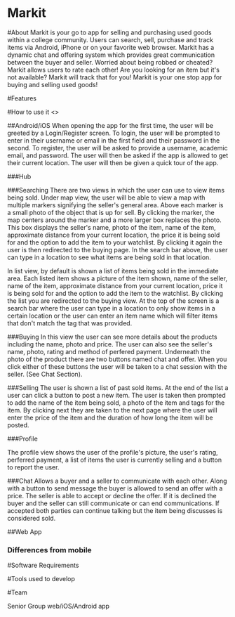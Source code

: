 # Markit
#About
Markit is your go to app for selling and purchasing used goods within a college community. Users can search, sell, purchase and track items via Android, iPhone or on your favorite web browser. Markit has a dynamic chat and offering system which provides great communication between the buyer and seller. Worried about being robbed or cheated? Markit allows users to rate each other! Are you looking for an item but it's not available? Markit will track that for you! Markit is your one stop app for buying and selling used goods!

#Features



#How to use it
<<pic goes here>>


##Android/iOS
When opening the app for the first time, the user will be greeted by a Login/Register screen. To login, the user will be prompted to enter in their username or email in the first field and their password in the second. To register, the user will be asked to provide a username, academic email, and password. The user will then be asked if the app is allowed to get their current location. The user will then be given a quick tour of the app.

###Hub


###Searching
There are two views in which the user can use to view items being sold. Under map view, the user will be able to view a map with multiple markers signifying the seller's general area. Above each marker is a small photo of the object that is up for sell. By clicking the marker, the map centers around the marker and a more larger box replaces the photo. This box displays the seller's name, photo of the item, name of the item, approximate distance from your current location, the price it is being sold for and the option to add the item to your watchlist. By clicking it again the user is then redirected to the buying page. In the search bar above, the user can type in a location to see what items are being sold in that location.

In list view, by default is shown a list of items being sold in the immediate area. Each listed item shows a picture of the item shown, name of the seller, name of the item, approximate distance from your current location, price it is being sold for and the option to add the item to the watchlist. By clicking the list you are redirected to the buying view. At the top of the screen is a search bar where the user can type in a location to only show items in a certain location or the user can enter an item name which will filter items that don't match the tag that was provided.

###Buying
In this view the user can see more details about the products including the name, photo and price. The user can also see the seller's name, photo, rating and method of perfered payment. Underneath the photo of the product there are two buttons named chat and offer. When you click either of these buttons the user will be taken to a chat session with the seller. (See Chat Section).

###Selling
The user is shown a list of past sold items. At the end of the list a user can click a button to post a new item. The user is taken then prompted to add the name of the item being sold, a photo of the item and tags for the item. By clicking next they are taken to the next page where the user will enter the price of the item and the duration of how long the item will be posted. 

###Profile

The profile view shows the user of the profile's picture, the user's rating, perferred payment, a list of items the user is currently selling and a button to report the user.

###Chat
Allows a buyer and a seller to communicate with each other. Along with a button to send message the buyer is allowed to send an offer with a price. The seller is able to accept or decline the offer. If it is declined the buyer and the seller can still communicate or can end communications. If accepted both parties can continue talking but the item being discusses is considered sold.

##Web App

### Differences from mobile

#Software Requirements

#Tools used to develop

#Team

Senior Group  web/iOS/Android app

